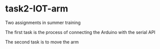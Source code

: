 # task2-IOT-arm
Two assignments in summer training

The first task is the process of connecting the Arduino with the serial API

The second task is to move the arm
